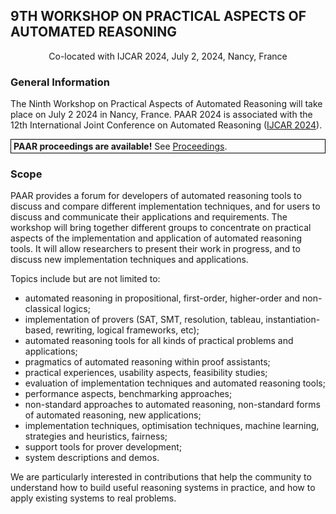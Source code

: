 ## 9TH WORKSHOP ON PRACTICAL ASPECTS OF AUTOMATED REASONING
<p style="text-align: center;">Co-located with IJCAR 2024, July 2, 2024, Nancy, France</p>

### General Information
The Ninth Workshop on Practical Aspects of Automated Reasoning will take place on July 2 2024
in Nancy, France. PAAR 2024 is associated with the 12th International Joint Conference on Automated Reasoning (<a href="https://merz.gitlabpages.inria.fr/2024-ijcar/">IJCAR 2024</a>).

<p style="border:1px solid black;padding: 2px 4px"><b>PAAR proceedings are available!</b> See <a href="{{ "proceedings.html" }}">Proceedings</a>.</p>

### Scope
PAAR provides a forum for developers of automated reasoning tools to discuss and compare different
implementation techniques, and for users to discuss and communicate their applications
and requirements. The workshop will bring together different groups to concentrate on practical
aspects of the implementation and application of automated reasoning tools. It will allow
researchers to present their work in progress, and to discuss new implementation techniques and
applications.

Topics include but are not limited to:

* automated reasoning in propositional, first-order, higher-order and non-classical logics;
* implementation of provers (SAT, SMT, resolution, tableau, instantiation-based, rewriting, logical frameworks, etc);
* automated reasoning tools for all kinds of practical problems and applications;
* pragmatics of automated reasoning within proof assistants;
* practical experiences, usability aspects, feasibility studies;
* evaluation of implementation techniques and automated reasoning tools;
* performance aspects, benchmarking approaches;
* non-standard approaches to automated reasoning, non-standard forms of automated reasoning, new applications;
* implementation techniques, optimisation techniques, machine learning, strategies and heuristics, fairness;
* support tools for prover development;
* system descriptions and demos.

We are particularly interested in contributions that help the community to understand how to build
useful reasoning systems in practice, and how to apply existing systems to real problems.

